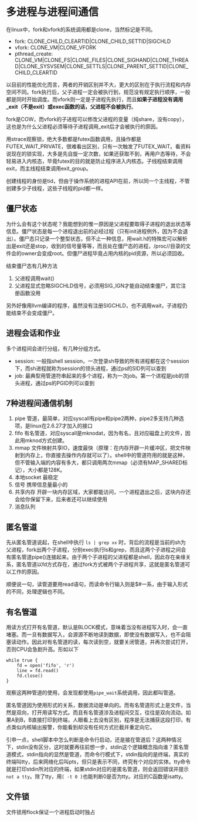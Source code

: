 # 多进程与进程间通信

在linux中，fork和vfork的系统调用都是clone，当然标记是不同。

* fork: CLONE_CHILD_CLEARTID|CLONE_CHILD_SETTID|SIGCHLD
* vfork: CLONE_VM|CLONE_VFORK
* pthread_create: CLONE_VM|CLONE_FS|CLONE_FILES|CLONE_SIGHAND|CLONE_THREAD|CLONE_SYSVSEM|CLONE_SETTLS|CLONE_PARENT_SETTID|CLONE_CHILD_CLEARTID

以目前的性能优化而言，两者的开销区别并不大，更大的区别在于执行流程和内存空间不同。fork执行后，父子进程一定会被执行到，规范没有规定执行顺序，一般都是同时开始调度。而vfork则一定是子进程先执行，而且**如果子进程没有调用\_exit（不是exit）或exec函数的话，父进程不会被执行**。

fork是COW，而vfork的子进程可以修改父进程的变量（纯share，没有copy），这也是为什么父进程必须等待子进程调用\_exit后才会被执行的原因。

用strace观察锁，绝大多数都是futex函数调用，且操作都是FUTEX_WAIT_PRIVATE，很难看出区别，只有一次触发了FUTEX_WAIT。看资料说现在的锁实现，大多是先自旋一定次数，如果还获取不到，再用户态等待，不会轻易进入内核态，毕竟futex的目的就是防止程序进入内核态。子线程结束调用exit，而主线程结束调用exit_group。

创建线程的身份是tid，但由于操作系统的进程API在前，所以同一个主线程，不管创建多少子线程，这些子线程的pid都一样。

## 僵尸状态

为什么会有这个状态呢？我能想到的惟一原因是父进程要取得子进程的退出状态等信息。僵尸状态是每一个进程退出前的必经过程（只有init进程例外，因为不会退出）。僵尸态只记录一个整型状态，但不止一种信息，用wait.h的特殊宏可以解析出是exit还是stop，收到的信号量等等，而且处在僵尸态的进程，/proc/<pid>/目录的文件会的owner会变成root。但僵尸进程毕竟占用内核的pid资源，所以必须回收。

结束僵尸态有几种方法

1. 父进程调用wait()
2. 父进程显式忽略SIGCHLD信号，必须用SIG_IGN才能自动结束僵尸，其它注册函数没用

另外好像用llvm编译的程序，虽然没有注册SIGCHLD，也不调用wait，子进程仍能结束不会变成僵尸。

## 进程会话和作业

多个进程间会进行分组，有几种分组方式。

* session: 一般指shell session，一次登录sh导致的所有进程都在这个session下，而sh进程就称为session的领头进程，通过ps的SID列可以查到
* job: 最典型用管道符串起来的多个进程，称为一次job。第一个进程是job的领头进程，通过ps的PGID列可以查到

## 7种进程间通信机制

1. pipe 管道，最简单，对应syscall有pipe和pipe2两种，pipe2多支持几种选项，是linux在2.6.27才加入的接口
2. fifo 有名管道，对应syscall是mknodat，因为有名，且对应磁盘上的文件，因此用mknod方式创建。
3. mmap 文件映射共享IO，速度最快（原理：在内存开辟一片缓冲区，把文件映射到内存上，你直接去操作内存就可以了）。shell中的管道符用的就是这种，但不管输入端的内容有多大，都只调用两次mmap（必须有MAP_SHARED标记），大小都是128K。
4. 本地socket 最稳定
5. 信号 携带信息量最小的
6. 共享内存 开辟一块内存区域，大家都能访问，一个进程退出之后，这块内存还会给你保留下来，后来者还可以继续使用
7. 消息队列

## 匿名管道

先从匿名管道说起，在shell中执行 `ls | grep xx` 时，背后的流程是当前的sh为父进程，fork出两个子进程，分别exec执行ls和grep，而且这两个子进程之间会有匿名管道pipe()连接起来。由于两个子进程的父进程都是shell，因此存在亲缘关系，匿名管道以fd方式存在，通过fork方式被两个子进程共享，这就是匿名管道可以工作的原因。

顺便说一句，读管道要用read语句，而读命令行输入则是$#一系，由于输入形式的不同，处理逻辑也不同。

## 有名管道

用读方式打开有名管道，默认是BLOCK模式，意味着当没有进程写入时，会一直堵塞。而一旦有数据写入，会源源不断地读到数据，即使没有数据写入，也不会阻塞读动作。因此对有名管道的读，每次读到空，就要关闭管道，并再次尝试打开，否则CPU会急剧升高。形如以下

```
while true {
    fd = open('fifo', 'r')
    line = fd.read()
    fd.close()
}
```

观察这两种管道的使用，会发现都使用`pipe_wait`系统调用，因此都叫管道。

匿名管道因为使用形式的关系，数据流动是单向的。而有名管道形式上是文件，当然是双向，打开用读写方式。而且有名管道涉及进程间交互，往往是双向流动。如果A到B，B直接打印到终端，人眼看上去没有区别，程序是无法捕获这段打印，有点类似内核输出报警，你能看到却没有任何方式拦截并重定向它。

引申一点，shell脚本中怎么判断是命令行启动，还是接在管道后？这两种情况下，stdin没有区分，这时就要再往前想一步，stdin这个逻辑概念指向谁？匿名管道模式，stdin指向的显然是管道，而命令行模式下，stdin指向的是终端，真实的终端叫tty，后来网络化后叫pts，但只是表示不同，终究有个对应的实体。tty命令就是打印stdin所对应的终端，如果stdin对应的是匿名管道，则会返回错误并提示`not a tty`。除了tty，用`[ -t 0 ]`也能判断0是否为tty。对应的C函数是isatty。

## 文件锁

文件锁用flock保证一个进程启动时独占